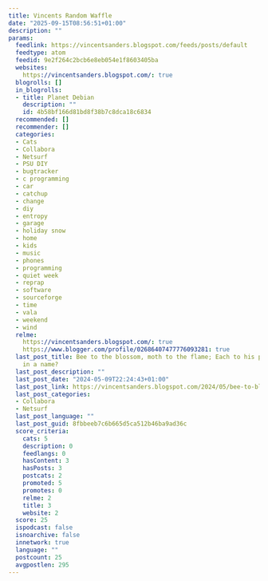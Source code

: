 ```yaml
---
title: Vincents Random Waffle
date: "2025-09-15T08:56:51+01:00"
description: ""
params:
  feedlink: https://vincentsanders.blogspot.com/feeds/posts/default
  feedtype: atom
  feedid: 9e2f264c2bcb6e8eb054e1f8603405ba
  websites:
    https://vincentsanders.blogspot.com/: true
  blogrolls: []
  in_blogrolls:
  - title: Planet Debian
    description: ""
    id: 4b58bf166d81bd8f38b7c8dca18c6834
  recommended: []
  recommender: []
  categories:
  - Cats
  - Collabora
  - Netsurf
  - PSU DIY
  - bugtracker
  - c programming
  - car
  - catchup
  - change
  - diy
  - entropy
  - garage
  - holiday snow
  - home
  - kids
  - music
  - phones
  - programming
  - quiet week
  - reprap
  - software
  - sourceforge
  - time
  - vala
  - weekend
  - wind
  relme:
    https://vincentsanders.blogspot.com/: true
    https://www.blogger.com/profile/02686407477776093281: true
  last_post_title: Bee to the blossom, moth to the flame; Each to his passion; what's
    in a name?
  last_post_description: ""
  last_post_date: "2024-05-09T22:24:43+01:00"
  last_post_link: https://vincentsanders.blogspot.com/2024/05/bee-to-blossom-moth-to-flame-each-to.html
  last_post_categories:
  - Collabora
  - Netsurf
  last_post_language: ""
  last_post_guid: 8fbbeeb7c6b665d5ca512b46ba9ad36c
  score_criteria:
    cats: 5
    description: 0
    feedlangs: 0
    hasContent: 3
    hasPosts: 3
    postcats: 2
    promoted: 5
    promotes: 0
    relme: 2
    title: 3
    website: 2
  score: 25
  ispodcast: false
  isnoarchive: false
  innetwork: true
  language: ""
  postcount: 25
  avgpostlen: 295
---
```

